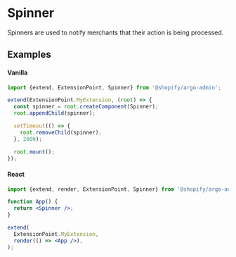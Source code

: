# Spinner

Spinners are used to notify merchants that their action is being processed.

## Examples

#### Vanilla

```js
import {extend, ExtensionPoint, Spinner} from '@shopify/argo-admin';

extend(ExtensionPoint.MyExtension, (root) => {
  const spinner = root.createComponent(Spinner);
  root.appendChild(spinner);

  setTimeout(() => {
    root.removeChild(spinner);
  }, 2000);

  root.mount();
});
```

#### React

```jsx
import {extend, render, ExtensionPoint, Spinner} from '@shopify/argo-admin-react';

function App() {
  return <Spinner />;
}

extend(
  ExtensionPoint.MyExtension,
  render(() => <App />),
);
```
